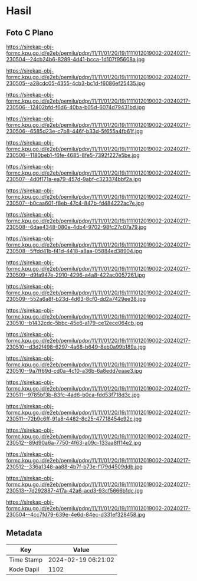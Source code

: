 # Hasil

## Foto C Plano

https://sirekap-obj-formc.kpu.go.id/e2eb/pemilu/pdpr/11/11/01/20/19/1111012019002-20240217-230504--24cb24b6-8289-4d41-bcca-1d107f95608a.jpg

https://sirekap-obj-formc.kpu.go.id/e2eb/pemilu/pdpr/11/11/01/20/19/1111012019002-20240217-230505--a28cdc05-4355-4cb3-bc1d-f6086ef25435.jpg

https://sirekap-obj-formc.kpu.go.id/e2eb/pemilu/pdpr/11/11/01/20/19/1111012019002-20240217-230506--12402bfd-f6d6-40ba-b05d-6074d79431bd.jpg

https://sirekap-obj-formc.kpu.go.id/e2eb/pemilu/pdpr/11/11/01/20/19/1111012019002-20240217-230506--6585d23e-c7b8-446f-b33d-5f655a4fb61f.jpg

https://sirekap-obj-formc.kpu.go.id/e2eb/pemilu/pdpr/11/11/01/20/19/1111012019002-20240217-230506--1180beb1-f6fe-4685-8fe5-7392f227e5be.jpg

https://sirekap-obj-formc.kpu.go.id/e2eb/pemilu/pdpr/11/11/01/20/19/1111012019002-20240217-230507--4d0f171a-ea79-457d-9abf-c323374bbf2a.jpg

https://sirekap-obj-formc.kpu.go.id/e2eb/pemilu/pdpr/11/11/01/20/19/1111012019002-20240217-230507--b0caa601-f8eb-47c4-847b-fd484222ac7e.jpg

https://sirekap-obj-formc.kpu.go.id/e2eb/pemilu/pdpr/11/11/01/20/19/1111012019002-20240217-230508--6dae4348-080e-4db4-9702-98fc27c07a79.jpg

https://sirekap-obj-formc.kpu.go.id/e2eb/pemilu/pdpr/11/11/01/20/19/1111012019002-20240217-230508--5ffdd41b-f41d-4418-a8aa-05884ed38904.jpg

https://sirekap-obj-formc.kpu.go.id/e2eb/pemilu/pdpr/11/11/01/20/19/1111012019002-20240217-230509--d9fa947e-2910-4296-a4a8-422ac0057261.jpg

https://sirekap-obj-formc.kpu.go.id/e2eb/pemilu/pdpr/11/11/01/20/19/1111012019002-20240217-230509--552a6a8f-b23d-4d63-8cf0-dd2a7429ee38.jpg

https://sirekap-obj-formc.kpu.go.id/e2eb/pemilu/pdpr/11/11/01/20/19/1111012019002-20240217-230510--b1432cdc-5bbc-45e6-a179-ce12ece064cb.jpg

https://sirekap-obj-formc.kpu.go.id/e2eb/pemilu/pdpr/11/11/01/20/19/1111012019002-20240217-230510--d3d2f498-6297-4a68-b649-8eb0a99b189a.jpg

https://sirekap-obj-formc.kpu.go.id/e2eb/pemilu/pdpr/11/11/01/20/19/1111012019002-20240217-230510--9a7ff69d-cd0a-4c10-a36b-6a8edd7eaae3.jpg

https://sirekap-obj-formc.kpu.go.id/e2eb/pemilu/pdpr/11/11/01/20/19/1111012019002-20240217-230511--9785bf3b-83fc-4ad6-b0ca-fdd53f718d3c.jpg

https://sirekap-obj-formc.kpu.go.id/e2eb/pemilu/pdpr/11/11/01/20/19/1111012019002-20240217-230511--72b9c6ff-91a8-4482-8c25-47718454e92c.jpg

https://sirekap-obj-formc.kpu.go.id/e2eb/pemilu/pdpr/11/11/01/20/19/1111012019002-20240217-230512--89d90a6a-7750-4f63-a09c-133aa8ff14e2.jpg

https://sirekap-obj-formc.kpu.go.id/e2eb/pemilu/pdpr/11/11/01/20/19/1111012019002-20240217-230512--336a1348-aa88-4b7f-b73e-f179d4509ddb.jpg

https://sirekap-obj-formc.kpu.go.id/e2eb/pemilu/pdpr/11/11/01/20/19/1111012019002-20240217-230513--7d292887-417a-42a6-acd3-93cf5666b1dc.jpg

https://sirekap-obj-formc.kpu.go.id/e2eb/pemilu/pdpr/11/11/01/20/19/1111012019002-20240217-230504--4cc7fd79-639e-4e6d-84ec-d331ef328458.jpg


## Metadata

| Key        | Value               |
| ---------- | ------------------- |
| Time Stamp | 2024-02-19 06:21:02 |
| Kode Dapil | 1102                |



